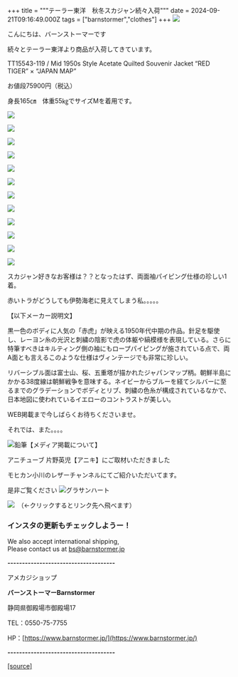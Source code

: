 +++
title = """テーラー東洋　秋冬スカジャン続々入荷"""
date = 2024-09-21T09:16:49.000Z
tags = ["barnstormer","clothes"]
+++
[![](https://stat.ameba.jp/user_images/20231023/16/barnstormer-go/b2/03/p/o0420015015354743273.png)](https://ameblo.jp/barnstormer-go/entry-12825670498.html)

こんにちは、バーンストーマーです

続々とテーラー東洋より商品が入荷してきています。

TT15543-119 / Mid 1950s Style Acetate Quilted Souvenir Jacket “RED TIGER” × “JAPAN MAP”

お値段75900円（税込）

身長165㎝　体重55㎏でサイズMを着用です。

[![](https://stat.ameba.jp/user_images/20240921/18/barnstormer-go/f5/19/j/o0487070015488938407.jpg)](https://stat.ameba.jp/user_images/20240921/18/barnstormer-go/f5/19/j/o0487070015488938407.jpg)

[![](https://stat.ameba.jp/user_images/20240921/18/barnstormer-go/9c/ac/j/o0466070015488938415.jpg)](https://stat.ameba.jp/user_images/20240921/18/barnstormer-go/9c/ac/j/o0466070015488938415.jpg)

[![](https://stat.ameba.jp/user_images/20240921/18/barnstormer-go/19/48/j/o0466070015488938409.jpg)](https://stat.ameba.jp/user_images/20240921/18/barnstormer-go/19/48/j/o0466070015488938409.jpg)

[![](https://stat.ameba.jp/user_images/20240921/18/barnstormer-go/a7/ca/j/o0466070015488938414.jpg)](https://stat.ameba.jp/user_images/20240921/18/barnstormer-go/a7/ca/j/o0466070015488938414.jpg)

[![](https://stat.ameba.jp/user_images/20240921/18/barnstormer-go/d7/96/j/o0466070015488938410.jpg)](https://stat.ameba.jp/user_images/20240921/18/barnstormer-go/d7/96/j/o0466070015488938410.jpg)

[![](https://stat.ameba.jp/user_images/20240921/18/barnstormer-go/57/76/j/o0466070015488938412.jpg)](https://stat.ameba.jp/user_images/20240921/18/barnstormer-go/57/76/j/o0466070015488938412.jpg)

[![](https://stat.ameba.jp/user_images/20240921/18/barnstormer-go/14/08/j/o0522070015488938417.jpg)](https://stat.ameba.jp/user_images/20240921/18/barnstormer-go/14/08/j/o0522070015488938417.jpg)

[![](https://stat.ameba.jp/user_images/20240921/18/barnstormer-go/0c/c2/j/o0466070015488938426.jpg)](https://stat.ameba.jp/user_images/20240921/18/barnstormer-go/0c/c2/j/o0466070015488938426.jpg)

[![](https://stat.ameba.jp/user_images/20240921/18/barnstormer-go/36/72/j/o0466070015488938419.jpg)](https://stat.ameba.jp/user_images/20240921/18/barnstormer-go/36/72/j/o0466070015488938419.jpg)

[![](https://stat.ameba.jp/user_images/20240921/18/barnstormer-go/3f/ae/j/o0466070015488938424.jpg)](https://stat.ameba.jp/user_images/20240921/18/barnstormer-go/3f/ae/j/o0466070015488938424.jpg)

[![](https://stat.ameba.jp/user_images/20240921/18/barnstormer-go/68/33/j/o0487070015488938421.jpg)](https://stat.ameba.jp/user_images/20240921/18/barnstormer-go/68/33/j/o0487070015488938421.jpg)

[![](https://stat.ameba.jp/user_images/20240921/18/barnstormer-go/ef/c8/j/o0466070015488938422.jpg)](https://stat.ameba.jp/user_images/20240921/18/barnstormer-go/ef/c8/j/o0466070015488938422.jpg)

スカジャン好きなお客様は？？となったはず、両面袖パイピング仕様の珍しい1着。

赤いトラがどうしても伊勢海老に見えてしまう私。。。。。

【以下メーカー説明文】

黒一色のボディに人気の「赤虎」が映える1950年代中期の作品。針足を駆使し、レーヨン糸の光沢と刺繍の陰影で虎の体躯や縞模様を表現している。さらに特筆すべきはキルティング側の袖にもロープパイピングが施されている点で、両A面とも言えるこのような仕様はヴィンテージでも非常に珍しい。  
  
リバーシブル面は富士山、桜、五重塔が描かれたジャパンマップ柄。朝鮮半島にかかる38度線は朝鮮戦争を意味する。ネイビーからブルーを経てシルバーに至るまでのグラデーションでボディとリブ、刺繍の色糸が構成されているなかで、日本地図に使われているイエローのコントラストが美しい。

WEB掲載まで今しばらくお待ちくださいませ。

それでは、また。。。。

![鉛筆](https://stat100.ameba.jp/blog/ucs/img/char/char3/519.png)【メディア掲載について】

アニチューブ 片野英児【アニキ】にご取材いただきました

モヒカン小川のレザーチャンネルにてご紹介いただいてます。

是非ご覧ください ![グラサンハート](https://stat100.ameba.jp/blog/ucs/img/char/char3/148.png)

[![](https://stat.ameba.jp/user_images/20230412/16/barnstormer-go/6a/23/p/o0108010815269242493.png)](https://www.instagram.com/barnstormer_daily/)　（←クリックするとリンク先へ飛べます）

### インスタの更新もチェックしようー！

We also accept international shipping,  
Please contact us at bs@barnstormer.jp

**\-------------------------------------**

アメカジショップ

**バーンストーマーBarnstormer**

静岡県御殿場市御殿場17

TEL：0550-75-7755

HP：[https://www.barnstormer.jp/](https://www.barnstormer.jp/)

**\-------------------------------------**

[[source]](https://ameblo.jp/barnstormer-go/entry-12868411814.html)
